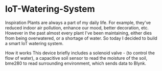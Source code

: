# IoT-Watering-System
Inspiration
Plants are always a part of my daily life. For example, they've reduced indoor air pollution, enhance our mood, better decoration, etc. However in the past almost every plant I've been maintaining, either dies from being overwatered, or a shortage of water. So today I decided to build a smart IoT watering system.



How it works
This device briefly includes a solenoid valve - (to control the flow of water), a capacitive soil sensor to read the moisture of the soil, bme280 to read surrounding environment, which sends data to Blynk.
